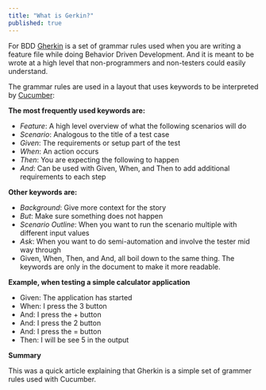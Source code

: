 ```yaml
---
title: "What is Gerkin?"
published: true
---
```


For BDD [Gherkin](https://cucumber.io/docs/gherkin/) is a set of grammar rules used when you are writing a feature file while doing Behavior Driven Development. And it is meant to be wrote at a high level that non-programmers and non-testers could easily understand.The grammar rules are used in a layout that uses keywords to be interpreted by [Cucumber](https://cucumber.io/):**The most frequently used keywords are:*** *Feature*: A high level overview of what the following scenarios will do* *Scenario*: Analogous to the title of a test case* *Given*: The requirements or setup part of the test* *When*: An action occurs* *Then*: You are expecting the following to happen* *And*: Can be used with Given, When, and Then to add additional requirements to each step**Other keywords are:*** *Background*: Give more context for the story* *But*: Make sure something does not happen* *Scenario Outline*: When you want to run the scenario multiple with different input values* *Ask*: When you want to do semi-automation and involve the tester mid way through* Given, When, Then, and And, all boil down to the same thing. The keywords are only in the document to make it more readable.**Example, when testing a simple calculator application*** Given: The application has started* When: I press the 3 button* And: I press the + button* And: I press the 2 button* And: I press the = button* Then: I will be see 5 in the output**Summary**

This was a quick article explaining that Gherkin is a simple set of grammer rules used with Cucumber.
